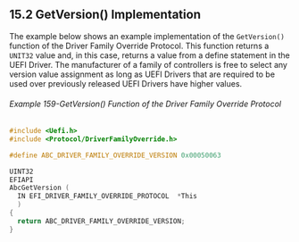 <!--- @file
  15.2 GetVersion() Implementation

  Copyright (c) 2012-2018, Intel Corporation. All rights reserved.<BR>

  Redistribution and use in source (original document form) and 'compiled'
  forms (converted to PDF, epub, HTML and other formats) with or without
  modification, are permitted provided that the following conditions are met:

  1) Redistributions of source code (original document form) must retain the
     above copyright notice, this list of conditions and the following
     disclaimer as the first lines of this file unmodified.

  2) Redistributions in compiled form (transformed to other DTDs, converted to
     PDF, epub, HTML and other formats) must reproduce the above copyright
     notice, this list of conditions and the following disclaimer in the
     documentation and/or other materials provided with the distribution.

  THIS DOCUMENTATION IS PROVIDED BY TIANOCORE PROJECT "AS IS" AND ANY EXPRESS OR
  IMPLIED WARRANTIES, INCLUDING, BUT NOT LIMITED TO, THE IMPLIED WARRANTIES OF
  MERCHANTABILITY AND FITNESS FOR A PARTICULAR PURPOSE ARE DISCLAIMED. IN NO
  EVENT SHALL TIANOCORE PROJECT  BE LIABLE FOR ANY DIRECT, INDIRECT, INCIDENTAL,
  SPECIAL, EXEMPLARY, OR CONSEQUENTIAL DAMAGES (INCLUDING, BUT NOT LIMITED TO,
  PROCUREMENT OF SUBSTITUTE GOODS OR SERVICES; LOSS OF USE, DATA, OR PROFITS;
  OR BUSINESS INTERRUPTION) HOWEVER CAUSED AND ON ANY THEORY OF LIABILITY,
  WHETHER IN CONTRACT, STRICT LIABILITY, OR TORT (INCLUDING NEGLIGENCE OR
  OTHERWISE) ARISING IN ANY WAY OUT OF THE USE OF THIS DOCUMENTATION, EVEN IF
  ADVISED OF THE POSSIBILITY OF SUCH DAMAGE.

-->

## 15.2 GetVersion() Implementation

The example below shows an example implementation of the `GetVersion()`
function of the Driver Family Override Protocol. This function returns a
`UNIT32` value and, in this case, returns a value from a define statement in
the UEFI Driver. The manufacturer of a family of controllers is free to select
any version value assignment as long as UEFI Drivers that are required to be
used over previously released UEFI Drivers have higher values.

###### Example 159-GetVersion() Function of the Driver Family Override Protocol

```c
#include <Uefi.h>
#include <Protocol/DriverFamilyOverride.h>

#define ABC_DRIVER_FAMILY_OVERRIDE_VERSION 0x00050063

UINT32
EFIAPI
AbcGetVersion (
  IN EFI_DRIVER_FAMILY_OVERRIDE_PROTOCOL  *This
  )
{
  return ABC_DRIVER_FAMILY_OVERRIDE_VERSION;
}
```
